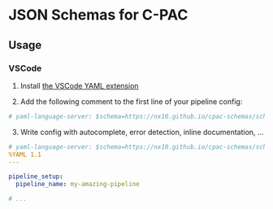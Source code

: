 # JSON Schemas for C-PAC

## Usage

### VSCode

1. Install [the VSCode YAML extension](https://marketplace.visualstudio.com/items?itemName=redhat.vscode-yaml) 

2. Add the following comment to the first line of your pipeline config:

```YAML
# yaml-language-server: $schema=https://nx10.github.io/cpac-schemas/schemas/cpac.pipeline.1.8.6.dev.json
```

3. Write config with autocomplete, error detection, inline documentation, ...

```YAML
# yaml-language-server: $schema=https://nx10.github.io/cpac-schemas/schemas/cpac.pipeline.1.8.6.dev.json
%YAML 1.1
---

pipeline_setup:
  pipeline_name: my-amazing-pipeline

# ...
```